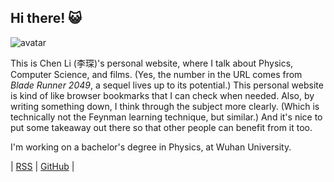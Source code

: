 ## Hi there! 😺

<img class="avatar" src="https://avatars.githubusercontent.com/u/122166030?s=400&v=4" alt="avatar">

This is Chen Li (李琛)'s personal website, where I talk about Physics, Computer Science, and films. (Yes, the number in the URL comes from _Blade Runner 2049_, a sequel lives up to its potential.) This personal website is kind of like browser bookmarks that I can check when needed. Also, by writing something down, I think through the subject more clearly. (Which is technically not the Feynman learning technique, but similar.) And it's nice to put some takeaway out there so that other people can benefit from it too.

I'm working on a bachelor's degree in Physics, at Wuhan University.

| [RSS](https://chenli2049.github.io/atom.xml) | [GitHub](https://github.com/ChenLi2049) |